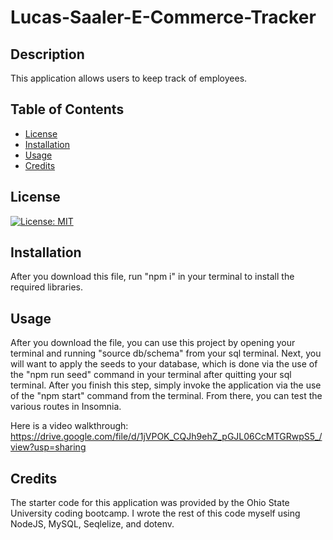 # Lucas-Saaler-E-Commerce-Tracker

## Description

This application allows users to keep track of employees.

## Table of Contents

- [License](#license)
- [Installation](#installation)
- [Usage](#usage)
- [Credits](#credits)

## License

[![License: MIT](https://img.shields.io/badge/License-MIT-yellow.svg)](https://opensource.org/licenses/MIT)

## Installation

After you download this file, run "npm i" in your terminal to install the required libraries.

## Usage

After you download the file, you can use this project by opening your terminal and running "source db/schema" from your sql terminal. Next, you will want to apply the seeds to your database, which is done via the use of the "npm run seed" command in your terminal after quitting your sql terminal. After you finish this step, simply invoke the application via the use of the "npm start" command from the terminal. From there, you can test the various routes in Insomnia.

Here is a video walkthrough: https://drive.google.com/file/d/1jVPOK_CQJh9ehZ_pGJL06CcMTGRwpS5_/view?usp=sharing

## Credits

The starter code for this application was provided by the Ohio State University coding bootcamp. I wrote the rest of this code myself using NodeJS, MySQL, Seqlelize, and dotenv.